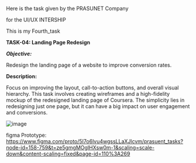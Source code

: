 Here is the task given by the PRASUNET Company

for the UI/UX INTERSHIP

This is my Fourth_task

**TASK-04: Landing Page Redesign**

_**Objective:**_

Redesign the landing page of a website to improve conversion rates.

**Description:**

Focus on improving the layout, call-to-action buttons, and overall visual hierarchy.
This task involves creating wireframes and a high-fidelity mockup of the redesigned landing page of Coursera.
The simplicity lies in redesigning just one page, but it can have a big impact on user engagement and conversions.

![image](https://github.com/user-attachments/assets/742dde52-a822-49c3-a9fa-02e397063946)

figma Prototype: https://www.figma.com/proto/5I7o6lvu4wgssLLaXJlcvm/prasuent_tasks?node-id=158-759&t=ze5gmgMOgIHXsw0m-1&scaling=scale-down&content-scaling=fixed&page-id=110%3A269
